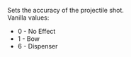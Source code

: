 Sets the accuracy of the projectile shot.\
Vanilla values:
* 0 - No Effect
* 1 - Bow
* 6 - Dispenser